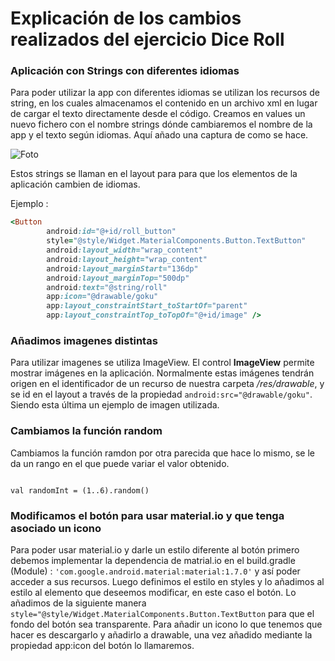 <h1>Explicación de los cambios realizados del ejercicio Dice Roll</h1>


### Aplicación con Strings con diferentes idiomas

Para poder utilizar la app con diferentes idiomas se utilizan los recursos de string,  en los cuales  almacenamos el contenido en un archivo xml en lugar de cargar el texto directamente desde el código.
Creamos en values  un nuevo fichero con el nombre strings dónde  cambiaremos el nombre de la app y el texto según idiomas.
Aquí añado una captura de como se hace.

![Foto](C:\Users\magic\RollerDice\app\src\main\res\drawable\strings.png)


Estos strings se llaman en  el layout para para que los elementos de la aplicación cambien de idiomas.

Ejemplo :

```ruby
<Button
        android:id="@+id/roll_button"
        style="@style/Widget.MaterialComponents.Button.TextButton"
        android:layout_width="wrap_content"
        android:layout_height="wrap_content"
        android:layout_marginStart="136dp"
        android:layout_marginTop="500dp"
        android:text="@string/roll"
        app:icon="@drawable/goku"
        app:layout_constraintStart_toStartOf="parent"
        app:layout_constraintTop_toTopOf="@+id/image" />
```

### Añadimos imagenes distintas

Para utilizar imagenes se utiliza  ImageView.
El control **ImageView** permite mostrar imágenes en la aplicación.
Normalmente estas imágenes tendrán origen en el identificador de un recurso de nuestra carpeta _/res/drawable_,  y se id en el layout a través de la propiedad `android:src="@drawable/goku"`. Siendo esta última un ejemplo de imagen utilizada.





### Cambiamos la función random
Cambiamos la función ramdon por otra parecida que hace lo mismo,  se le da un rango en el que puede variar el valor obtenido.
~~~

val randomInt = (1..6).random()

~~~

### Modificamos el botón para usar material.io y que tenga asociado un icono

Para poder usar material.io y darle un estilo diferente al botón primero debemos implementar la dependencia de matrial.io en el build.gradle (Module) :    `'com.google.android.material:material:1.7.0'`
y así poder acceder a sus recursos.
Luego definimos el estilo en styles y lo  añadimos al estilo al elemento que deseemos modificar, en este caso el botón.
Lo añadimos de la siguiente manera  `style="@style/Widget.MaterialComponents.Button.TextButton`
para que el fondo del botón sea transparente.
Para añadir un icono lo que tenemos que hacer es descargarlo y añadirlo a drawable, una vez añadido mediante la propiedad app:icon del botón lo llamaremos.


